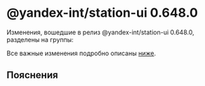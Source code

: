 # @yandex-int/station-ui 0.648.0

<!-- ЧЕЛОВЕЧЕСКОЕ ВСТУПЛЕНИЕ -->

Изменения, вошедшие в релиз @yandex-int/station-ui 0.648.0, разделены на группы:

Все важные изменения подробно описаны [ниже](#Пояснения).

## Пояснения

